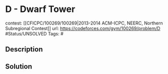 # D - Dwarf Tower

contest: [[CFICPC/100269/100269|2013-2014 ACM-ICPC, NEERC, Northern Subregional Contest]]
url: https://codeforces.com/gym/100269/problem/D
#Status/UNSOLVED
Tags: #

## Description

## Solution


